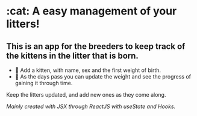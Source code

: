 <h1>:cat: A easy management of your litters!</h1>

<h2>This is an app for the breeders to keep track of the kittens in the litter that is born. </h2>

- :paw_prints: Add a kitten, with name, sex and the first weight of birth.
- :paw_prints: As the days pass you can update the weight and see the progress of gaining it through time.

Keep the litters updated, and add new ones as they come along. 


<i>Mainly created with JSX through ReactJS with useState and Hooks.</li>

